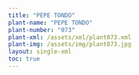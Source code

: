 ```yaml
---
title: "PEPE TONDO"
plant-name: "PEPE TONDO"
plant-number: "073"
plant-xml: /assets/xml/plant073.xml
plant-img: /assets/img/plant073.jpg
layout: single-xml
toc: true
---
```

